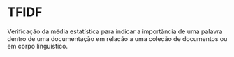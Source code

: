 # TFIDF
Verificação da média estatística para indicar a importância de uma palavra dentro de uma documentação em relação a uma coleção de documentos ou em corpo linguístico.
